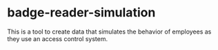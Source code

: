 # badge-reader-simulation
This is a tool to create data that simulates the behavior of employees as they use an access control system.
